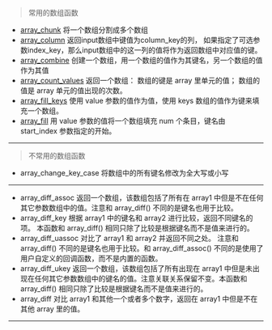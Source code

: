 > 常用的数组函数

- [array_chunk](http://php.net/manual/zh/function.array-chunk.php) 将一个数组分割成多个数组
- [array_column](http://php.net/manual/zh/function.array-column.php) 返回input数组中键值为column_key的列， 如果指定了可选参数index_key，那么input数组中的这一列的值将作为返回数组中对应值的键。
- [array_combine](http://php.net/manual/zh/function.array-combine.php) 创建一个数组，用一个数组的值作为其键名，另一个数组的值作为其值
- [array_count_values](http://php.net/manual/zh/function.array-count-values.php) 返回一个数组： 数组的键是 array 里单元的值； 数组的值是 array 单元的值出现的次数。
- [array_fill_keys](http://php.net/manual/zh/function.array-fill-keys.php) 使用 value 参数的值作为值，使用 keys 数组的值作为键来填充一个数组。
- [array_fill](http://php.net/manual/zh/function.array-fill.php) 用 value 参数的值将一个数组填充 num 个条目，键名由 start_index 参数指定的开始。






***

> 不常用的数组函数

- array_change_key_case 将数组中的所有键名修改为全大写或小写

***

- array_diff_assoc 返回一个数组，该数组包括了所有在 array1 中但是不在任何其它参数数组中的值。注意和 array_diff() 不同的是键名也用于比较。
- array_diff_key 根据 array1 中的键名和 array2 进行比较，返回不同键名的项。 本函数和 array_diff() 相同只除了比较是根据键名而不是值来进行的。
- array_diff_uassoc 对比了 array1 和 array2 并返回不同之处。 注意和 array_diff() 不同的是键名也用于比较。和 array_diff_assoc() 不同的是使用了用户自定义的回调函数，而不是内置的函数。
- array_diff_ukey 返回一个数组，该数组包括了所有出现在 array1 中但是未出现在任何其它参数数组中的键名的值。注意关联关系保留不变。本函数和 array_diff() 相同只除了比较是根据键名而不是值来进行的。
- array_diff 对比 array1 和其他一个或者多个数字，返回在 array1 中但是不在其他 array 里的值。

***










